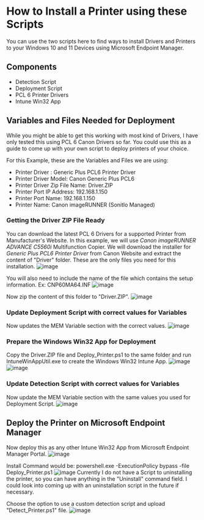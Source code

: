 # How to Install a Printer using these Scripts
You can use the two scripts here to find ways to install Drivers and Printers to your Windows 10 and 11 Devices using Microsoft Endpoint Manager. 

## Components
- Detection Script
- Deployment Script
- PCL 6 Printer Drivers
- Intune Win32 App

## Variables and Files Needed for Deployment
While you might be able to get this working with most kind of Drivers, I have only tested this using PCL 6 Canon Drivers so far. You could use this as a guide to come up with your own script to deploy printers of your choice.

For this Example, these are the Variables and Files we are using:
- Printer Driver : Generic Plus PCL6 Printer Driver
- Printer Driver Model: Canon Generic Plus PCL6
- Printer Driver Zip File Name: Driver.ZIP
- Printer Port IP Address: 192.168.1.150
- Printer Port Name: 192.168.1.150
- Printer Name: Canon imageRUNNER (Sonitlo Managed)

### Getting the Driver ZIP File Ready
You can download the latest PCL 6 Drivers for a supported Printer from Manufacturer's Website. In this example, we will use *Canon imageRUNNER ADVANCE C5560i* Multifunction Copier. We will download the installer for *Generic Plus PCL6 Printer Driver* from Canon Website and extract the content of "Driver" folder. These are the only files you need for this installation.
![image](https://user-images.githubusercontent.com/37104267/183159903-de5e81b1-b8ec-4101-89a2-97bb5d2ddf5a.png)

You will also need to include the name of the file which contains the setup information. Ex: CNP60MA64.INF
![image](https://user-images.githubusercontent.com/37104267/183214694-5d037919-b93a-4f71-a211-dfc7190ef233.png)


Now zip the content of this folder to "Driver.ZIP".
![image](https://user-images.githubusercontent.com/37104267/183213315-a3622fe6-e34b-4973-acaa-a26020ee2743.png)

### Update Deployment Script with correct values for Variables
Now updates the MEM Variable section with the correct values.
![image](https://user-images.githubusercontent.com/37104267/183215167-79dda25a-531b-4497-9b94-448b8f32df6f.png)

### Prepare the Windows Win32 App for Deployment
Copy the Driver.ZIP file and Deploy_Printer.ps1 to the same folder and run IntuneWinAppUtil.exe to create the Windows Win32 Intune App.
![image](https://user-images.githubusercontent.com/37104267/183216515-a8640c1c-7805-4b4a-a9d5-d515b3fe84f6.png)
![image](https://user-images.githubusercontent.com/37104267/183216977-76444104-7d6a-45aa-bcb4-8339b2243616.png)

### Update Detection Script with correct values for Variables
Now update the MEM Variable section with the same values you used for Deployment Script.
![image](https://user-images.githubusercontent.com/37104267/183216929-87c8ee8e-41a7-4528-b124-8ab6815430de.png)

## Deploy the Printer on Microsoft Endpoint Manager
Now deploy this as any other Intune Win32 App from Microsoft Endpoint Manager Portal.
![image](https://user-images.githubusercontent.com/37104267/183217466-690c3421-1fc0-4a81-87f9-bba7a24eb64a.png)

Install Command would be:
powershell.exe -ExecutionPolicy bypass -file Deploy_Printer.ps1
![image](https://user-images.githubusercontent.com/37104267/183217577-34d52de6-5055-4154-9d20-f68169d0a699.png)
Currently I do not have a Script to uninstalling the printer, so you can have anything in the "Uninstall" command field. I could look into coming up with an uninstallation script in the future if necessary.

Choose the option to use a custom detection script and upload "Detect_Printer.ps1" file.
![image](https://user-images.githubusercontent.com/37104267/183217761-b54008b5-58ed-4f1a-ac2a-49b8650354b3.png)


